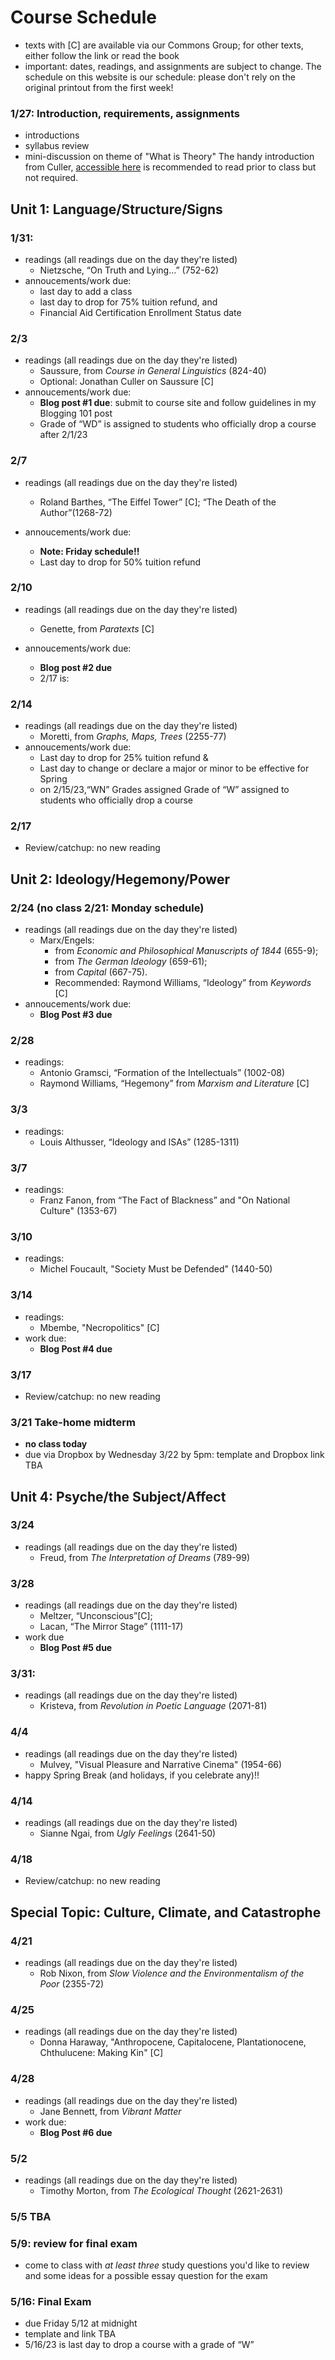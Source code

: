

# **Course Schedule** 

* texts with [C] are available via our Commons Group; for other texts, either follow the link or read the book
* important: dates, readings, and assignments are subject to change. The schedule on this website is our schedule: please don't rely on the original printout from the first week!


###  1/27: Introduction, requirements, assignments
                                                                                                                                                                                                                                                                                                    
* introductions
* syllabus review 
* mini-discussion on theme of "What is Theory" The handy introduction from Culler, [accessible here](https://www.dropbox.com/s/cio0tdelf07i3my/culler-WHATISTHEORY%3F.pdf?dl=0) is recommended to read prior to class but not required.                                                                                                                                                                       

## Unit 1: Language/Structure/Signs                                                                                                                                                                                                                                                                                                                 

### 1/31:                        
* readings (all readings due on the day they're listed)
	* Nietzsche, “On Truth and Lying…” (752-62)   
* annoucements/work due:
	* last day to add a class
	* last day to drop for 75% tuition refund, and 
	* Financial Aid Certification Enrollment Status date                                                                                 

### 2/3                        
* readings (all readings due on the day they're listed)
	* Saussure, from *Course in General Linguistics* (824-40) 
	* Optional: Jonathan Culler on Saussure [C]    
* annoucements/work due:
	* **Blog post #1 due**: submit to course site and follow guidelines in my Blogging 101 post
	* Grade of “WD” is assigned to students who officially drop a course after 2/1/23                                                                                                                           

### 2/7 

* readings (all readings due on the day they're listed)
	* Roland Barthes, “The Eiffel Tower” [C]; “The Death of the Author”(1268-72)                                  

* annoucements/work due:
	* **Note: Friday schedule!!** 
	* Last day to drop for 50% tuition refund                                                                                                                                                                                  

### 2/10 
* readings (all readings due on the day they're listed)
	* Genette, from *Paratexts* [C]                                                                                

* annoucements/work due:
	* **Blog post #2 due**  
	* 2/17 is:   

### 2/14
* readings (all readings due on the day they're listed)
	* Moretti, from *Graphs, Maps, Trees* (2255-77)
* annoucements/work due:
	* Last day to drop for 25% tuition refund &  
	* Last day to change or declare a major or minor to be effective for Spring        
	* on 2/15/23,“WN” Grades assigned Grade of “W” assigned to students who officially drop a course                                                                                                                                                                                                                        

### 2/17
* Review/catchup: no new reading    

## Unit 2: Ideology/Hegemony/Power                                                                                                                                                                                                                                                                                                                  

### 2/24 (no class 2/21: Monday schedule)
* readings (all readings due on the day they're listed)
	* Marx/Engels: 
		* from *Economic and Philosophical Manuscripts of 1844* (655-9); 
		* from *The German Ideology* (659-61); 
		* from *Capital* (667-75). 
		* Recommended: Raymond Williams, “Ideology” from *Keywords* [C]    
* annoucements/work due:
	* **Blog Post #3 due**

### 2/28                                                                                                                                                                                                                                                                                                                                                                                                                                                                                                                                                                                                                 
* readings:
	* Antonio Gramsci, “Formation of the Intellectuals” (1002-08) 
	* Raymond Williams, “Hegemony” from *Marxism and Literature* [C]

	
### 3/3                       
* readings:
	* Louis Althusser, “Ideology and ISAs” (1285-1311)   
                                                                                                                                                                                                  
		
### 3/7
* readings:
	* Franz Fanon, from “The Fact of Blackness” and "On National Culture" (1353-67)
	
### 3/10                      
* readings:
	* Michel Foucault, "Society Must be Defended" (1440-50)

### 3/14                  
* readings:
	* Mbembe, "Necropolitics" [C]
* work due:
	* **Blog Post #4 due** 
	
### 3/17
* Review/catchup: no new reading    
                                                                                                                    

### 3/21 Take-home midterm 
* **no class today**
* due via Dropbox by Wednesday 3/22 by 5pm: template and Dropbox link TBA

## Unit 4: Psyche/the Subject/Affect


### 3/24
* readings (all readings due on the day they're listed)
	* Freud, from *The Interpretation of Dreams* (789-99)

### 3/28
* readings (all readings due on the day they're listed)
	* Meltzer, “Unconscious”[C]; 
	* Lacan, “The Mirror Stage” (1111-17)                                     
* work due
	* **Blog Post #5 due**

### 3/31: 
* readings (all readings due on the day they're listed)
	* Kristeva, from *Revolution in Poetic Language* (2071-81)

### 4/4
* readings (all readings due on the day they're listed)
	* Mulvey, "Visual Pleasure and Narrative Cinema" (1954-66)
* happy Spring Break (and holidays, if you celebrate any)!!                                                                                                                                                                                                                                                                                                                                                                                                                                                                                                                                                

### 4/14
* readings (all readings due on the day they're listed)
	* Sianne Ngai, from *Ugly Feelings* (2641-50)

### 4/18
* Review/catchup: no new reading    

## Special Topic: Culture, Climate, and Catastrophe

### 4/21
* readings (all readings due on the day they're listed)
	* Rob Nixon, from *Slow Violence and the Environmentalism of the Poor* (2355-72)

### 4/25
* readings (all readings due on the day they're listed)
	* Donna Haraway, "Anthropocene, Capitalocene, Plantationocene, Chthulucene: Making Kin" [C]


### 4/28
* readings (all readings due on the day they're listed)
	* Jane Bennett, from *Vibrant Matter* 
* work due:
	* **Blog Post #6 due**

### 5/2
* readings (all readings due on the day they're listed)
	* Timothy Morton, from *The Ecological Thought* (2621-2631)

### 5/5 TBA

### 5/9: review for final exam
* come to class with *at least three* study questions you'd like to review and some ideas for a possible essay question for the exam

### 5/16: Final Exam

* due Friday 5/12 at midnight
* template and link TBA
* 5/16/23 is last day to drop a course with a grade of “W”

